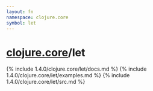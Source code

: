 ```yaml
---
layout: fn
namespace: clojure.core
symbol: let
---
```


# [clojure.core](../)/let

{% include 1.4.0/clojure.core/let/docs.md %}
{% include 1.4.0/clojure.core/let/examples.md %}
{% include 1.4.0/clojure.core/let/src.md %}

